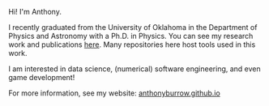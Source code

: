 Hi! I'm Anthony.

I recently graduated from the University of Oklahoma in the Department of
Physics and Astronomy with a Ph.D. in Physics. You can see my research work and
publications [here](https://anthonyburrow.github.io/publications/). Many
repositories here host tools used in this work.

I am interested in data science, (numerical) software engineering, and even
game development!

For more information, see my website:
[anthonyburrow.github.io](https://anthonyburrow.github.io/)

